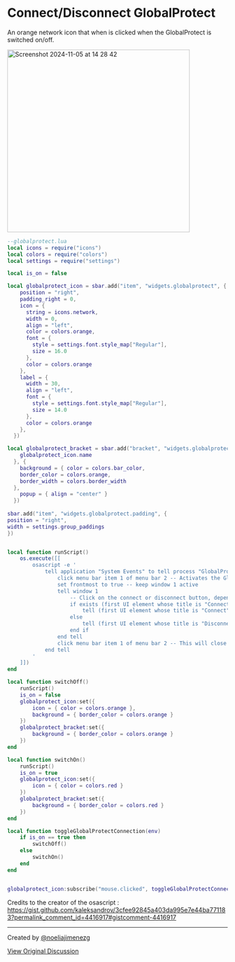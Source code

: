 # Connect/Disconnect GlobalProtect

An orange network icon that when is clicked when the GlobalProtect is switched on/off.

<img width="417" alt="Screenshot 2024-11-05 at 14 28 42" src="https://github.com/user-attachments/assets/4a21d356-fcf9-4603-9825-cc90c1e11c56">


```lua
--globalprotect.lua
local icons = require("icons")
local colors = require("colors")
local settings = require("settings")

local is_on = false

local globalprotect_icon = sbar.add("item", "widgets.globalprotect", {
    position = "right",
    padding_right = 0,
    icon = {
      string = icons.network,
      width = 0,
      align = "left",
      color = colors.orange,
      font = {
        style = settings.font.style_map["Regular"],
        size = 16.0      
      },
      color = colors.orange
    },
    label = {
      width = 30,
      align = "left",
      font = {
        style = settings.font.style_map["Regular"],
        size = 14.0
      },
      color = colors.orange
    },
  })

local globalprotect_bracket = sbar.add("bracket", "widgets.globalprotect.bracket", {
    globalprotect_icon.name
  }, {
    background = { color = colors.bar_color, 
    border_color = colors.orange,
    border_width = colors.border_width
  },
    popup = { align = "center" }
  })
 
sbar.add("item", "widgets.globalprotect.padding", {
position = "right",
width = settings.group_paddings
})


local function runScript()
    os.execute([[
        osascript -e '
            tell application "System Events" to tell process "GlobalProtect"
                click menu bar item 1 of menu bar 2 -- Activates the GlobalProtect "window" in the menubar
                set frontmost to true -- keep window 1 active
                tell window 1
                    -- Click on the connect or disconnect button, depending on if they exist or not
                    if exists (first UI element whose title is "Connect") then
                        tell (first UI element whose title is "Connect") to if exists then click
                    else
                        tell (first UI element whose title is "Disconnect") to if exists then click
                    end if
                end tell
                click menu bar item 1 of menu bar 2 -- This will close the GlobalProtect "window" after clicking Connect/Disconnect. This is optional.
            end tell
        '
    ]])
end

local function switchOff()
    runScript()
    is_on = false
    globalprotect_icon:set({ 
        icon = { color = colors.orange },
        background = { border_color = colors.orange }
    })
    globalprotect_bracket:set({
        background = { border_color = colors.orange }
    })
end

local function switchOn()
    runScript()
    is_on = true
    globalprotect_icon:set({ 
        icon = { color = colors.red }        
    })
    globalprotect_bracket:set({
        background = { border_color = colors.red }
    })
end

local function toggleGlobalProtectConnection(env)
    if is_on == true then
        switchOff()
    else
        switchOn()
    end
end


globalprotect_icon:subscribe("mouse.clicked", toggleGlobalProtectConnection)
```

Credits to the creator of the osascript : https://gist.github.com/kaleksandrov/3cfee92845a403da995e7e44ba771183?permalink_comment_id=4416917#gistcomment-4416917



---

Created by [@noeliajimenezg](https://github.com/noeliajimenezg)

[View Original Discussion](https://github.com/FelixKratz/SketchyBar/discussions/12#discussioncomment-11154914)
